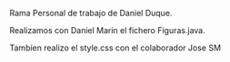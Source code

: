 Rama Personal de trabajo de Daniel Duque.

Realizamos con Daniel Marin el fichero Figuras.java.

Tambien realizo el style.css con el colaborador Jose SM
